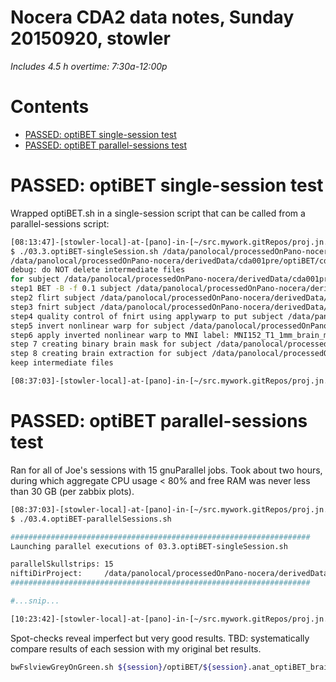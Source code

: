 # Nocera CDA2 data notes, Sunday 20150920, stowler

_Includes 4.5 h overtime: 7:30a-12:00p_

Contents
=================

  * [PASSED: optiBET single-session test](#passed-optibet-single-session-test)
  * [PASSED: optiBET parallel-sessions test](#passed-optibet-parallel-sessions-test)

# PASSED: optiBET single-session test

Wrapped optiBET.sh in a single-session script that can be called from a parallel-sessions script:

```bash
[08:13:47]-[stowler-local]-at-[pano]-in-[~/src.mywork.gitRepos/proj.jn.cda2] on master [?]
$ ./03.3.optiBET-singleSession.sh /data/panolocal/processedOnPano-nocera/derivedData/cda001pre
/data/panolocal/processedOnPano-nocera/derivedData/cda001pre/optiBET/cda001pre.anat is input image
debug: do NOT delete intermediate files
for subject /data/panolocal/processedOnPano-nocera/derivedData/cda001pre/optiBET/cda001pre.anat.nii.gz use bet for step 1 and MNI152_T1_1mm_brain_mask.nii.gz for MNI mask
step1 BET -B -f 0.1 subject /data/panolocal/processedOnPano-nocera/derivedData/cda001pre/optiBET/cda001pre.anat for initial extraction
step2 flirt subject /data/panolocal/processedOnPano-nocera/derivedData/cda001pre/optiBET/cda001pre.anat to MNI space
step3 fnirt subject /data/panolocal/processedOnPano-nocera/derivedData/cda001pre/optiBET/cda001pre.anat to MNI space
step4 quality control of fnirt using applywarp to put subject /data/panolocal/processedOnPano-nocera/derivedData/cda001pre/optiBET/cda001pre.anat in MNI space
step5 invert nonlinear warp for subject /data/panolocal/processedOnPano-nocera/derivedData/cda001pre/optiBET/cda001pre.anat
step6 apply inverted nonlinear warp to MNI label: MNI152_T1_1mm_brain_mask for subject /data/panolocal/processedOnPano-nocera/derivedData/cda001pre/optiBET/cda001pre.anat
step 7 creating binary brain mask for subject /data/panolocal/processedOnPano-nocera/derivedData/cda001pre/optiBET/cda001pre.anat
step 8 creating brain extraction for subject /data/panolocal/processedOnPano-nocera/derivedData/cda001pre/optiBET/cda001pre.anat
keep intermediate files

[08:37:03]-[stowler-local]-at-[pano]-in-[~/src.mywork.gitRepos/proj.jn.cda2] on master [?]
```

# PASSED: optiBET parallel-sessions test

Ran for all of Joe's sessions with 15 gnuParallel jobs. Took about two hours, during which aggregate CPU usage < 80% and free RAM was never less than 30 GB (per zabbix plots).

```bash
[08:37:03]-[stowler-local]-at-[pano]-in-[~/src.mywork.gitRepos/proj.jn.cda2] on master [?]
$ ./03.4.optiBET-parallelSessions.sh

###################################################################
Launching parallel executions of 03.3.optiBET-singleSession.sh

parallelSkullstrips: 15
niftiDirProject:     /data/panolocal/processedOnPano-nocera/derivedData
###################################################################

#...snip...

[10:23:42]-[stowler-local]-at-[pano]-in-[~/src.mywork.gitRepos/proj.jn.cda2] on master
```

Spot-checks reveal imperfect but very good results. TBD: systematically compare results of each session with my original bet results.

```bash
bwFslviewGreyOnGreen.sh ${session}/optiBET/${session}.anat_optiBET_brain.nii.gz ${session}/optiBET/${session}.anat.nii.gz &
```
